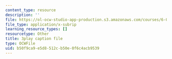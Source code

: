 ```yaml
---
content_type: resource
description: ''
file: https://ol-ocw-studio-app-production.s3.amazonaws.com/courses/6-0001-introduction-to-computer-science-and-programming-in-python-fall-2016/b50f9ca9e5d8512cb50e0f6c4acb9539_goalLDamePE.vtt
file_type: application/x-subrip
learning_resource_types: []
resourcetype: Other
title: 3play caption file
type: OCWFile
uid: b50f9ca9-e5d8-512c-b50e-0f6c4acb9539
---
```

